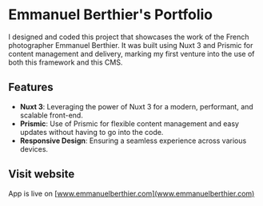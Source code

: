 # Emmanuel Berthier's Portfolio

I designed and coded this project that showcases the work of the French photographer Emmanuel Berthier.
It was built using Nuxt 3 and Prismic for content management and delivery, marking my first venture into the use of both this framework and this CMS.

## Features

- **Nuxt 3**: Leveraging the power of Nuxt 3 for a modern, performant, and scalable front-end.
- **Prismic**: Use of Prismic for flexible content management and easy updates without having to go into the code.
- **Responsive Design**: Ensuring a seamless experience across various devices.

## Visit website

App is live on [www.emmanuelberthier.com](www.emmanuelberthier.com) 
